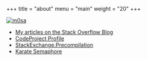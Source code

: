 +++
title = "about"
menu = "main"
weight = "20"
+++

[![m0sa](http://stackexchange.com/users/flair/51875.png)](http://stackexchange.com/users/51875)

- [My articles on the Stack Overflow Blog](https://stackoverflow.blog/authors/m0sa/)
- [CodeProject Profile](https://www.codeproject.com/Members/m0sa)
- [StackExchange.Precompilation](https://github.com/StackExchange.Precompilation)
- [Karate Semaphore](https://archive.codeplex.com/?p=karatesemaphore)

